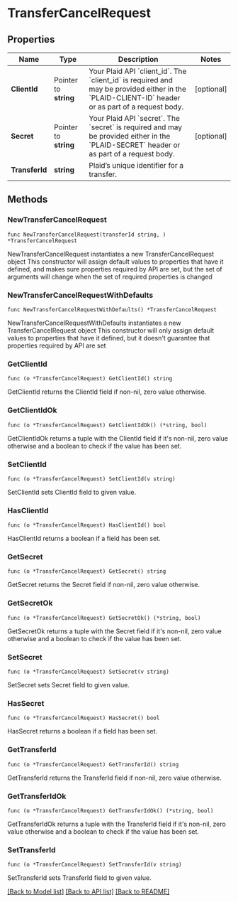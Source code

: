 # TransferCancelRequest

## Properties

Name | Type | Description | Notes
------------ | ------------- | ------------- | -------------
**ClientId** | Pointer to **string** | Your Plaid API &#x60;client_id&#x60;. The &#x60;client_id&#x60; is required and may be provided either in the &#x60;PLAID-CLIENT-ID&#x60; header or as part of a request body. | [optional] 
**Secret** | Pointer to **string** | Your Plaid API &#x60;secret&#x60;. The &#x60;secret&#x60; is required and may be provided either in the &#x60;PLAID-SECRET&#x60; header or as part of a request body. | [optional] 
**TransferId** | **string** | Plaid’s unique identifier for a transfer. | 

## Methods

### NewTransferCancelRequest

`func NewTransferCancelRequest(transferId string, ) *TransferCancelRequest`

NewTransferCancelRequest instantiates a new TransferCancelRequest object
This constructor will assign default values to properties that have it defined,
and makes sure properties required by API are set, but the set of arguments
will change when the set of required properties is changed

### NewTransferCancelRequestWithDefaults

`func NewTransferCancelRequestWithDefaults() *TransferCancelRequest`

NewTransferCancelRequestWithDefaults instantiates a new TransferCancelRequest object
This constructor will only assign default values to properties that have it defined,
but it doesn't guarantee that properties required by API are set

### GetClientId

`func (o *TransferCancelRequest) GetClientId() string`

GetClientId returns the ClientId field if non-nil, zero value otherwise.

### GetClientIdOk

`func (o *TransferCancelRequest) GetClientIdOk() (*string, bool)`

GetClientIdOk returns a tuple with the ClientId field if it's non-nil, zero value otherwise
and a boolean to check if the value has been set.

### SetClientId

`func (o *TransferCancelRequest) SetClientId(v string)`

SetClientId sets ClientId field to given value.

### HasClientId

`func (o *TransferCancelRequest) HasClientId() bool`

HasClientId returns a boolean if a field has been set.

### GetSecret

`func (o *TransferCancelRequest) GetSecret() string`

GetSecret returns the Secret field if non-nil, zero value otherwise.

### GetSecretOk

`func (o *TransferCancelRequest) GetSecretOk() (*string, bool)`

GetSecretOk returns a tuple with the Secret field if it's non-nil, zero value otherwise
and a boolean to check if the value has been set.

### SetSecret

`func (o *TransferCancelRequest) SetSecret(v string)`

SetSecret sets Secret field to given value.

### HasSecret

`func (o *TransferCancelRequest) HasSecret() bool`

HasSecret returns a boolean if a field has been set.

### GetTransferId

`func (o *TransferCancelRequest) GetTransferId() string`

GetTransferId returns the TransferId field if non-nil, zero value otherwise.

### GetTransferIdOk

`func (o *TransferCancelRequest) GetTransferIdOk() (*string, bool)`

GetTransferIdOk returns a tuple with the TransferId field if it's non-nil, zero value otherwise
and a boolean to check if the value has been set.

### SetTransferId

`func (o *TransferCancelRequest) SetTransferId(v string)`

SetTransferId sets TransferId field to given value.



[[Back to Model list]](../README.md#documentation-for-models) [[Back to API list]](../README.md#documentation-for-api-endpoints) [[Back to README]](../README.md)



